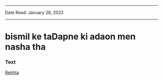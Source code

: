 
---

Date Read: January 28, 2022

---


# bismil ke taDapne ki adaon men nasha tha


### Text

[Rekhta](https://www.rekhta.org/ghazals/bismil-ke-tadapne-kii-adaaon-men-nasha-thaa-adil-mansuri-ghazals?lang=ur)

